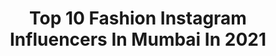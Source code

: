 ---
title: Top 10 Fashion Instagram Influencers In Mumbai In 2021
description: >-
  Find top fashion Instagram influencers in Mumbai in 2021. Most popular hashtags: #fashion #mumbai #instagood #photooftheday.
platform: Instagram
hits: 1616
text_top: Discover the best Instagram profiles on inBeat.
text_bottom: Our database holds 1616 Instagram influencers like this in Mumbai, India for you to pitch.
profiles:
  - username: "mj__romeo"
    fullname: >-
      FeNiL ChAuHaN™🍕
    bio: >-
      ! lifestyle🤘! Fashion influencer👔 ! Collaborations:- mjromeo222@gmail.com ! Surat💛 #mjromeo
    location: "India"
    followers: 93856
    engagement: 619
    commentsToLikes: 0.045926
    id: ck14jtu0im5js0i19e1so2a6l
    verified: false
    hashtags: "#mensfashion, #trends, #nightnight, #photography"
  - username: "xx_mr_dilwale_xx"
    fullname: >-
      🌈_丂_💦_ㄩ_🥀_尺_👅_卂_🌼_ﾌ_🌈
    bio: >-
      F//w 🌈🥀😍@morya_dhol_tasha_phatak . 𝕾𝖎𝖓𝖌𝖑𝖊_99%_😪 . 𝕯𝖍𝖔𝖑_𝖛𝖆𝖉𝖆𝖐_💙😇 . 𝕸𝖚𝖒𝖆𝖇𝖎_𝖐𝖍𝖆𝖗_🌍🔭 . 𝕯𝖒_𝖒𝖊_𝖋𝖔𝖗__𝖘𝖋𝖘_❤️ . 𝕷𝖔𝖌𝖎𝖓_27_𝖆𝖚𝖌🎂 .
    location: "India"
    followers: 10083
    engagement: 1308
    commentsToLikes: 0.034945
    id: ck9wfe8y2oha30j781yo6t4gd
    verified: false
    hashtags: "#support, #post, #photographylovers, #dholvadak"
  - username: "shanayas_"
    fullname: >-
      Shanaya S
    bio: >-
      Jack of all trades ✨ DJ & Content Creator since 2012 Email: Shanaya@ShanayaS.co - www.ShanayaS.co
    location: "India"
    followers: 73099
    engagement: 263
    commentsToLikes: 0.050822
    id: ck0ucofechbvp0i19s4l355cd
    verified: true
    hashtags: "#portraitsofindia, #goodvibesonly, #shanayadaily, #portraitshoot"
  - username: "adhunik_world"
    fullname: >-
      EESHA MAYENKAR | GOA
    bio: >-
      This is all out of soul, creativity and love🌺 Represented by: @inega.in Goa📍 || Mumbai
    location: "India"
    followers: 3144
    engagement: 1723
    commentsToLikes: 0.055065
    id: ck6tj0dz41rza0j71qfgb8u54
    verified: false
    hashtags: "#influencersofinstagram, #instagood, #goa, #portraitsofficial"
  - username: "thetrendylabel"
    fullname: >-
      BEAUTY BLOGGER | Youtuber
    bio: >-
      Fashion & Beauty blogger #contentcreator #youtuber To know a little about Lot❤️ DM for Collaboration
    location: "India"
    followers: 10186
    engagement: 486
    commentsToLikes: 0.037858
    id: ck0vuylwjmqq70i195yjyetxr
    verified: false
    hashtags: "#halloween, #makeuplovers, #photography, #hairstyle"
  - username: "imatulpatidar"
    fullname: >-
      ATUL PATIDAR
    bio: >-
      Fashion • Lifestyle • Travel 📍 : India 💌 : atulpatidar90@gmail.com
    location: "India"
    followers: 76184
    engagement: 82
    commentsToLikes: 0.011472
    id: ck15pq4naz3l60i19ryyp0ycv
    verified: false
    hashtags: "#staysafe, #indian, #plixxoinfluencer, #styleformen"
  - username: "_sweta_raj"
    fullname: >-
      Swêtā Räj
    bio: >-
      20🦋 Model and Actor with positive aura ✨ DM or Mail for collaboration 📩
    location: "India"
    followers: 4124
    engagement: 736
    commentsToLikes: 0.082837
    id: ck8td4ukw1vog0j787fkwzcwn
    verified: false
    hashtags: "#westside, #fitness, #modelsofinstagram, #streetfashion"
  - username: "ruchita.ghag"
    fullname: >-
      Ruchita Sanjay Ghag
    bio: >-
      Beauty • Skincare • Fashion ✨ Artist 🤍 👉🏻 DM / Mail for collaborations 📩 Join #ruchitaghag YouTube ⬇️
    location: "India"
    followers: 35180
    engagement: 711
    commentsToLikes: 0.032894
    id: ckapa9oiwvanb0i78s8ep1wqi
    verified: false
    hashtags: "#instagood, #fashionblogger, #traditionalmakeup, #ruchitaghag"
  - username: "poonam0111_"
    fullname: >-
      Poonam
    bio: >-
      Rise & Slay🌟 Dm/mail for work related queries
    location: "India"
    followers: 3827
    engagement: 1170
    commentsToLikes: 0.062538
    id: ck5zzggnmboxx0i140jsookt1
    verified: false
    hashtags: "#featureme, #jaipurjewellery, #makeupartistry, #makeup"
  - username: "sukaina_sultan"
    fullname: >-
      Sukaina Sultan
    bio: >-
      الحمد لله •👇🏻 My Josh id
    location: "India"
    followers: 41304
    engagement: 350
    commentsToLikes: 0.018122
    id: ck5zya4od9i7l0i14qmwfzjy0
    verified: false
    hashtags: "#kbye, #pictureoftheday, #instagram, #keepsupporting"
---